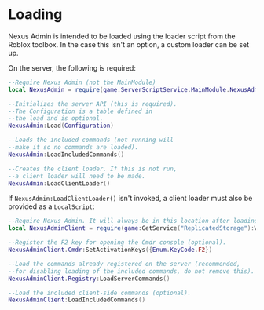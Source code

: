 # Loading
Nexus Admin is intended to be loaded using
the loader script from the Roblox toolbox.
In the case this isn't an option, a custom
loader can be set up.

On the server, the following is required:
```lua
--Require Nexus Admin (not the MainModule)
local NexusAdmin = require(game.ServerScriptService.MainModule.NexusAdmin)

--Initializes the server API (this is required).
--The Configuration is a table defined in
--the load and is optional.
NexusAdmin:Load(Configuration)

--Loads the included commands (not running will
--make it so no commands are loaded).
NexusAdmin:LoadIncludedCommands()

--Creates the client loader. If this is not run,
--a client loader will need to be made.
NexusAdmin:LoadClientLoader()
```

If `NexusAdmin:LoadClientLoader()` isn't
invoked, a client loader must also be provided
as a `LocalScript`:
```lua
--Require Nexus Admin. It will always be in this location after loading on the server.
local NexusAdminClient = require(game:GetService("ReplicatedStorage"):WaitForChild("NexusAdminClient"))

--Register the F2 key for opening the Cmdr console (optional).
NexusAdminClient.Cmdr:SetActivationKeys({Enum.KeyCode.F2})

--Load the commands already registered on the server (recommended,
--for disabling loading of the included commands, do not remove this).
NexusAdminClient.Registry:LoadServerCommands()

--Load the included client-side commands (optional).
NexusAdminClient:LoadIncludedCommands()
```
